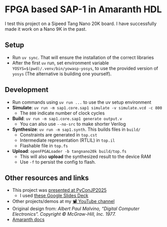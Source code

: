 # FPGA based SAP-1 in Amaranth HDL

I test this project on a Sipeed Tang Nano 20K board. I have successfully made it work on a Nano 9K in the past.

## Setup

- Run `uv sync`. That will ensure the installation of the correct libraries
- After the first `uv` run, set environment variable `YOSYS=$(pwd)/.venv/bin/yowasp-yosys`, to use the provided version of `yosys` (The alternative is building one yourself).

## Development

- Run commands using `uv run ...` to use the uv setup environment
- **Simulate**: `uv run -m sap1.core.sap1 simulate -v simulate.vcd -c 800`
  - The `800` indicate number of clock cycles
- **Build**: `uv run -m sap1.core.sap1 generate output.v`
  - You can also use `--no-src` to make shorter Verilog
- **Synthesize**: `uv run -m sap1.synth`. This builds files in `build/`
  - Constraints are generated in `top.cst`
  - Intermediate representation (RTLIL) in `top.il`
  - Flashable file in `top.fs`
- **Upload**: `openFPGALoader -b tangnano20k build/top.fs`
  - This will also **upload** the synthesized result to the device RAM
  - Use `-f` to persist the config to flash.

## Other resources and links

- This project was [presented at PyConJP2025](https://2025.pycon.jp/en/timetable/talk/8EAGDB)
  - I used [these Google Slides Deck](https://docs.google.com/presentation/d/1BULsBG7LKqRdpkx6XBmcOwojQJa6xy-QFifHeZ7gh1s/edit?slide=id.g35f391192_00#slide=id.g35f391192_00)  
- Other projects/demos at my [📽️ YouTube channel](https://www.youtube.com/@dmoisset)
- Original design from: *Albert Paul Malvino, “Digital Computer Electronics”. Copyright © McGraw-Hill, Inc. 1977.*
- [Amaranth docs](https://amaranth-lang.org/docs/amaranth/)
